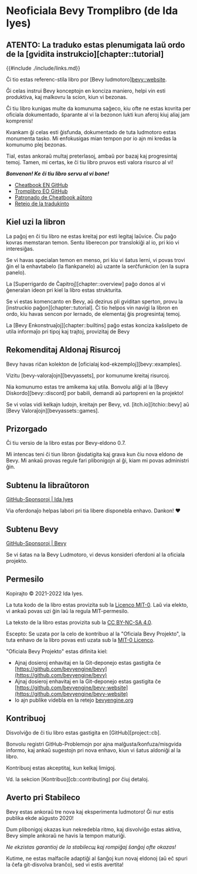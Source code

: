 # Neoficiala Bevy Tromplibro (de Ida Iyes)
## ATENTO: La traduko estas plenumigata laŭ ordo de la [gvidita instrukcio][chapter::tutorial]

{{#include ./include/links.md}}

Ĉi tio estas referenc-stila libro por [Bevy ludmotoro][bevy::website]([GitHub][project::bevy]).

Ĝi celas instrui Bevy konceptojn en konciza maniero, helpi vin esti produktiva, kaj malkovru la scion, kiun vi bezonas.

Ĉi tiu libro kunigas multe da komunuma saĝeco, kiu ofte ne estas kovrita per oficiala dokumentado, ŝparante al vi la bezonon lukti kun aferoj kiuj aliaj jam komprenis!

Kvankam ĝi celas esti ĝisfunda, dokumentado de tuta ludmotoro estas monumenta tasko. Mi enfokusigas mian tempon por io ajn mi kredas la komunumo plej bezonas.

Tial, estas ankoraŭ multaj preterlasoj, ambaŭ por bazaj kaj progresintaj temoj. Tamen, mi certas, ke ĉi tiu libro pruvos esti valora risurco al vi!

***Bonvenon! Ke ĉi tiu libro servu al vi bone!***

- [Cheatbook EN GitHub](https://github.com/bevy-cheatbook/bevy-cheatbook)
- [Tromplibro EO GitHub](https://github.com/andezitgq/bevy-cheatbook-eo/)
- [Patronado de Cheatbook aŭtoro](https://github.com/sponsors/inodentry)
- [Retejo de la tradukinto](https://github.com/andezitgq)

## Kiel uzi la libron

La paĝoj en ĉi tiu libro ne estas kreitaj por esti legitaj laŭvice. Ĉiu 
paĝo kovras memstaran temon. Sentu liberecon por translokiĝi al io, pri kio
vi interesiĝas.

Se vi havas specialan temon en menso, pri kiu vi ŝatus lerni, vi
povas trovi ĝin el la enhavtabelo (la flankpanelo) aŭ uzante la serĉfunkcion
(en la supra panelo).

La [Superrigardo de Ĉapitroj][chapter::overview] paĝo donos al vi ĝeneralan ideon
pri kiel la libro estas strukturita.

Se vi estas komencanto en Bevy, aŭ dezirus pli gviditan sperton, provu la [instruckio paĝon][chapter::tutorial]. Ĉi tio helpos vin navigi la libron en ordo, kiu havas sencon por lernado, de elementaj ĝis progresintaj temoj.

La [Bevy Enkonstruaĵoj][chapter::builtins] paĝo estas konciza kaŝslipeto de utila informaĵo pri tipoj kaj trajtoj, provizitaj de Bevy

## Rekomenditaj Aldonaj Risurcoj

Bevy havas riĉan kolekton de [oficialaj kod-ekzemploj][bevy::examples].

Vizitu [bevy-valoraĵojn][bevyassets], por komunume kreitaj risurcoj.

Nia komunumo estas tre amikema kaj utila. Bonvolu aliĝi al la [Bevy
Diskordo][bevy::discord] por babili, demandi aŭ partopreni en la projekto!

Se vi volas vidi kelkajn ludojn, kreitajn per Bevy, vd. [itch.io][itchio::bevy]
aŭ [Bevy Valoraĵojn][bevyassets::games].

## Prizorgado

Ĉi tiu versio de la libro estas por Bevy-eldono 0.7.

Mi intencas teni ĉi tiun libron ĝisdatigita kaj grava kun ĉiu nova eldono de Bevy.
Mi ankaŭ provas regule fari plibonigojn al ĝi, kiam mi povas administri ĝin.

## Subtenu la libraŭtoron

<a class="github-button" href="https://github.com/sponsors/inodentry" data-icon="octicon-heart" data-size="grande" aria-label="Sponsoru @inodentry en GitHub ">GitHub-Sponsoroj | Ida Iyes</a>

Via oferdonaĵo helpas labori pri tia libere disponebla enhavo. Dankon! ❤️

## Subtenu Bevy

<a class="github-button" href="https://github.com/sponsors/cart" data-icon="octicon-heart" data-size="grande" aria-label="Sponsoru @cart sur GitHub ">GitHub-Sponsoroj | Bevy</a>

Se vi ŝatas na la Bevy Ludmotoro, vi devus konsideri oferdoni al la
oficiala projekto.

## Permesilo

Kopirajto © 2021-2022 Ida Iyes.

La tuta kodo de la libro estas provizita sub la
[Licenco MIT-0](https://github.com/bevy-cheatbook/mit-0).
Laŭ via elekto, vi ankaŭ povas uzi ĝin laŭ la regula MIT-permesilo.

La teksto de la libro estas provizita sub la
[CC BY-NC-SA 4.0](https://creativecommons.org/licenses/by-nc-sa/4.0/).

Escepto: Se uzata por la celo de kontribuo al la "Oficiala Bevy
Projekto", la tuta enhavo de la libro povas esti uzata sub la [MIT-0
Licenco](https://github.com/bevy-cheatbook/mit-0).

"Oficiala Bevy Projekto" estas difinita kiel:
 - Ajnaj dosieroj enhavitaj en la Git-deponejo estas gastigita ĉe [https://github.com/bevyengine/bevy](https://github.com/bevyengine/bevy)
 - Ajnaj dosieroj enhavitaj en la Git-deponejo estas gastigita ĉe [https://github.com/bevyengine/bevy-website](https://github.com/bevyengine/bevy-website)
 - Io ajn publike videbla en la retejo [bevyengine.org](https://bevyengine.org)

## Kontribuoj

Disvolviĝo de ĉi tiu libro estas gastigita en [GitHub][project::cb].

Bonvolu registri GitHub-Problemojn por ajna malĝusta/konfuza/misgvida informo,
kaj ankaŭ sugestojn pri nova enhavo, kiun vi ŝatus aldoniĝi al la libro.

Kontribuoj estas akceptitaj, kun kelkaj limigoj.

Vd. la sekcion [Kontribuo][cb::contributing] por ĉiuj detaloj.

## Averto pri Stabileco

Bevy estas ankoraŭ tre nova kaj eksperimenta ludmotoro! Ĝi nur estis
publika ekde aŭgusto 2020!

Dum plibonigoj okazas kun nekredebla ritmo, kaj disvolviĝo
estas aktiva, Bevy simple ankoraŭ ne havis la tempon maturiĝi.

*Ne ekzistas garantioj de la stabilecщ kaj rompiĝaj ŝanĝoj ofte okazas!*

Kutime, ne estas malfacile adaptiĝi al ŝanĝoj kun novaj eldonoj (aŭ eĉ spuri la ĉefa git-disvolva branĉo), sed vi estis avertita!
